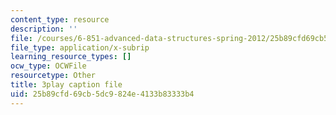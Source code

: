 ```yaml
---
content_type: resource
description: ''
file: /courses/6-851-advanced-data-structures-spring-2012/25b89cfd69cb5dc9824e4133b83333b4_NoOYvZvH_FU.vtt
file_type: application/x-subrip
learning_resource_types: []
ocw_type: OCWFile
resourcetype: Other
title: 3play caption file
uid: 25b89cfd-69cb-5dc9-824e-4133b83333b4
---
```

